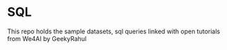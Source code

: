 # SQL
This repo holds the sample datasets, sql queries linked with open tutorials from We4AI by GeekyRahul
